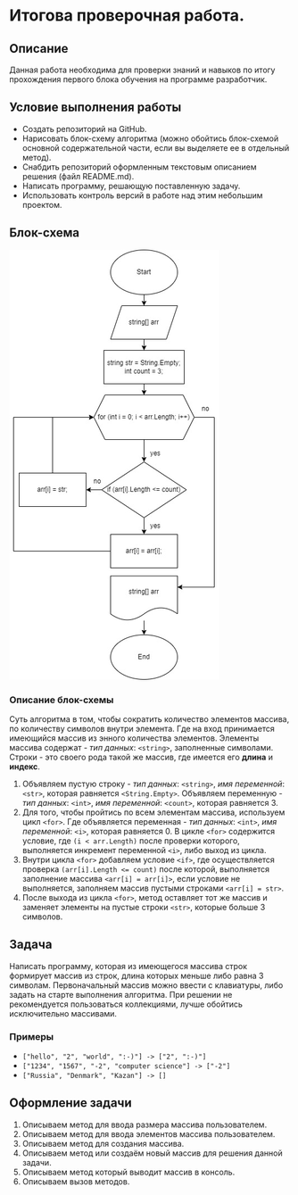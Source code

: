 # Итогова проверочная работа.

## Описание

Данная работа необходима для проверки знаний и навыков по итогу прохождения первого блока обучения на программе разработчик.

## Условие выполнения работы

- Создать репозиторий на GitHub.
- Нарисовать блок-схему алгоритма (можно обойтись блок-схемой основной содержательной части, если вы выделяете ее в отдельный метод).
- Снабдить репозиторий оформленным текстовым описанием решения (файл README.md).
- Написать программу, решающую поставленную задачу.
- Использовать контроль версий в работе над этим небольшим проектом.

## Блок-схема

![image](/images/BlockDiagram.jpg)

### Описание блок-схемы

Суть алгоритма в том, чтобы сократить количество элементов массива, по количеству символов внутри элемента. Где на вход принимается имеющийся массив из энного количества элементов. Элементы массива содержат - _тип данных_: `<string>`, заполненные символами. Строки - это своего рода такой же массив, где имеется его **длина** и **индекс**.

1. Объявляем пустую строку - _тип данных_: `<string>`, _имя переменной_: `<str>`, которая равняется `<String.Empty>`. Объявляем переменную - _тип данных_: `<int>`, _имя переменной_: `<count>`, которая равняется 3.
2. Для того, чтобы пройтись по всем элементам массива, используем цикл `<for>`. Где объявляется переменная - _тип данных_: `<int>`, _имя переменной_: `<i>`, которая равняется 0. В цикле `<for>` содержится условие, где `(i < arr.Length)` после проверки которого, выполняется инкремент переменной `<i>`, либо выход из цикла.
3. Внутри цикла `<for>` добавляем условие `<if>`, где осуществляется проверка `(arr[i].Length <= count)` после которой, выполняется заполнение массива `<arr[i] = arr[i]>`, если условие не выполняется, заполняем массив пустыми строками `<arr[i] = str>`.
4. После выхода из цикла `<for>`, метод оставляет тот же массив и заменяет элементы на пустые строки `<str>`, которые больше 3 символов.

## Задача

Написать программу, которая из имеющегося массива строк формирует массив из строк, длина которых меньше либо равна 3 символам. Первоначальный массив можно ввести с клавиатуры, либо задать на старте выполнения алгоритма. При решении не рекомендуется пользоваться коллекциями, лучше обойтись исключительно массивами.

### Примеры

- `["hello", "2", "world", ":-)"] -> ["2", ":-)"]`
- `["1234", "1567", "-2", "computer science"] -> ["-2"]`
- `["Russia", "Denmark", "Kazan"] -> []`

## Оформление задачи

1. Описываем метод для ввода размера массива пользователем.
2. Описываем метод для ввода элементов массива пользователем.
3. Описываем метод для создания массива.
4. Описываем метод или создаём новый массив для решения данной задачи.
5. Описываем метод который выводит массив в консоль.
6. Описываем вызов методов.
